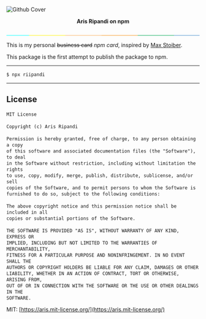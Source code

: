 ![Github Cover](https://banners.beyondco.de/Aris%20Ripandi.png?theme=light&packageManager=&packageName=&pattern=skulls&style=style_1&description=%3E+npx+riipandi&md=1&showWatermark=1&fontSize=100px&images=annotation)

<div align="center">
    <strong>Aris Ripandi on npm</strong>
</div>

![separator](./images/separator.jpg)

This is my personal ~~business card~~ _npm card_, inspired by [Max Stoiber](https://github.com/mxstbr/businesscard).

This package is the first attempt to publish the package to npm.

---

```sh
$ npx riipandi
```

---

## License

```
MIT License

Copyright (c) Aris Ripandi

Permission is hereby granted, free of charge, to any person obtaining a copy
of this software and associated documentation files (the "Software"), to deal
in the Software without restriction, including without limitation the rights
to use, copy, modify, merge, publish, distribute, sublicense, and/or sell
copies of the Software, and to permit persons to whom the Software is
furnished to do so, subject to the following conditions:

The above copyright notice and this permission notice shall be included in all
copies or substantial portions of the Software.

THE SOFTWARE IS PROVIDED "AS IS", WITHOUT WARRANTY OF ANY KIND, EXPRESS OR
IMPLIED, INCLUDING BUT NOT LIMITED TO THE WARRANTIES OF MERCHANTABILITY,
FITNESS FOR A PARTICULAR PURPOSE AND NONINFRINGEMENT. IN NO EVENT SHALL THE
AUTHORS OR COPYRIGHT HOLDERS BE LIABLE FOR ANY CLAIM, DAMAGES OR OTHER
LIABILITY, WHETHER IN AN ACTION OF CONTRACT, TORT OR OTHERWISE, ARISING FROM,
OUT OF OR IN CONNECTION WITH THE SOFTWARE OR THE USE OR OTHER DEALINGS IN THE
SOFTWARE.
```

MIT: [https://aris.mit-license.org/](https://aris.mit-license.org/)
